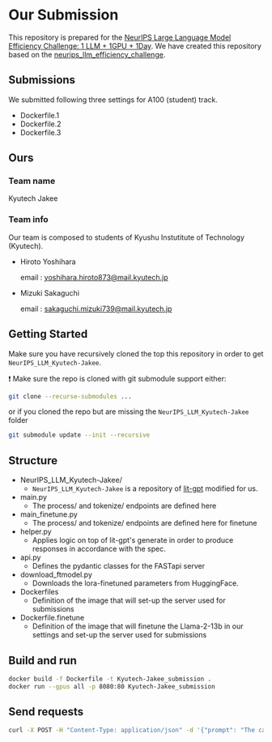 # Our Submission
This repository is prepared for the [NeurIPS Large Language Model Efficiency Challenge:
1 LLM + 1GPU + 1Day](https://llm-efficiency-challenge.github.io/index). We have created this repository based on the [neurips_llm_efficiency_challenge](https://github.com/llm-efficiency-challenge/neurips_llm_efficiency_challenge).

## Submissions
We submitted following three settings for A100 (student) track. 
* Dockerfile.1
* Dockerfile.2
* Dockerfile.3

## Ours
### Team name
Kyutech Jakee

### Team info
Our team is composed to students of Kyushu Instutitute of Technology (Kyutech).
* Hiroto Yoshihara 

    email : yoshihara.hiroto873@mail.kyutech.jp

* Mizuki Sakaguchi

    email : sakaguchi.mizuki739@mail.kyutech.jp

## Getting Started
Make sure you have recursively cloned the top this repository in order to get `NeurIPS_LLM_Kyutech-Jakee`.

❗ Make sure the repo is cloned with git submodule support either:

```sh
git clone --recurse-submodules ...
```

or if you cloned the repo but are missing the `NeurIPS_LLM_Kyutech-Jakee` folder

```sh
git submodule update --init --recursive
```

## Structure
* NeurIPS_LLM_Kyutech-Jakee/ 
    * `NeurIPS_LLM_Kyutech-Jakee` is a repository of [lit-gpt](https://github.com/Lightning-AI/lit-gpt) modified for us.
* main.py
    * The process/ and tokenize/ endpoints are defined here
* main_finetune.py
    * The process/ and tokenize/ endpoints are defined here for finetune
* helper.py
    * Applies logic on top of lit-gpt's generate in order to produce responses in accordance with the spec.
* api.py
    * Defines the pydantic classes for the FASTapi server
* download_ftmodel.py
    * Downloads the lora-finetuned parameters from HuggingFace.
* Dockerfiles
    * Definition of the image that will set-up the server used for submissions
* Dockerfile.finetune
    * Definition of the image that will finetune the Llama-2-13b in our settings and set-up the server used for submissions

## Build and run 
```sh
docker build -f Dockerfile -t Kyutech-Jakee_submission .
docker run --gpus all -p 8080:80 Kyutech-Jakee_submission
```
## Send requests
```sh
curl -X POST -H "Content-Type: application/json" -d '{"prompt": "The capital of france is "}' http://localhost:8080/process
```
